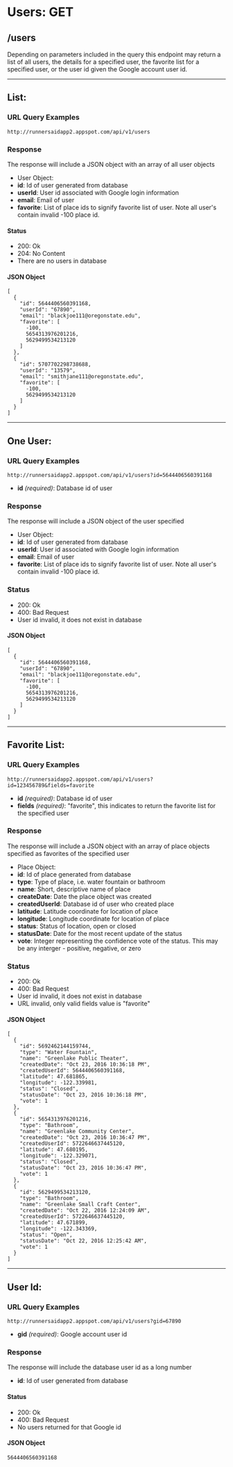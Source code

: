 # Users: GET

## /users

Depending on parameters included in the query this endpoint may return a list of all users, the details for a specified user, the favorite list for a specified user, or the user id given the Google account user id.

---

## List:


### URL Query Examples
```
http://runnersaidapp2.appspot.com/api/v1/users
```

### Response

The response will include a JSON object with an array of all user objects

- User Object:
 - **id**: Id of user generated from database
 - **userId**: User id associated with Google login information
 - **email**: Email of user
 - **favorite**: List of place ids to signify favorite list of user. Note all user's contain invalid -100 place id.

#### Status
- 200: Ok
- 204: No Content
 - There are no users in database

#### JSON Object

```
[
  {
    "id": 5644406560391168,
    "userId": "67890",
    "email": "blackjoe111@oregonstate.edu",
    "favorite": [
      -100,
      5654313976201216,
      5629499534213120
    ]
  },
  {
    "id": 5707702298738688,
    "userId": "13579",
    "email": "smithjane111@oregonstate.edu",
    "favorite": [
      -100,
      5629499534213120
    ]
  }
]
```

---

## One User:

### URL Query Examples
```
http://runnersaidapp2.appspot.com/api/v1/users?id=5644406560391168
```

- **id** *(required)*: Database id of user

### Response

The response will include a JSON object of the user specified

- User Object:
 - **id**: Id of user generated from database
 - **userId**: User id associated with Google login information
 - **email**: Email of user
 - **favorite**: List of place ids to signify favorite list of user. Note all user's contain invalid -100 place id.

### Status
- 200: Ok
- 400: Bad Request
 - User id invalid, it does not exist in database

#### JSON Object

```
[
  {
    "id": 5644406560391168,
    "userId": "67890",
    "email": "blackjoe111@oregonstate.edu",
    "favorite": [
      -100,
      5654313976201216,
      5629499534213120
    ]
  }
]
```

---

## Favorite List: 

### URL Query Examples
```
http://runnersaidapp2.appspot.com/api/v1/users?id=123456789&fields=favorite
```

- **id** *(required)*: Database id of user
- **fields** *(required)*: "favorite", this indicates to return the favorite list for the specified user

### Response

The response will include a JSON object with an array of place objects specified as favorites of the specified user

- Place Object:
 - **id**: Id of place generated from database
 - **type**: Type of place, i.e. water fountain or bathroom
 - **name**: Short, descriptive name of place
 - **createDate**: Date the place object was created
 - **createdUserId**: Database id of user who created place
 - **latitude**: Latitude coordinate for location of place
 - **longitude**: Longitude coordinate for location of place
 - **status**: Status of location, open or closed
 - **statusDate**: Date for the most recent update of the status
 - **vote**: Integer representing the confidence vote of the status. This may be any interger - positive, negative, or zero

### Status
- 200: Ok
- 400: Bad Request
 - User id invalid, it does not exist in database
 - URL invalid, only valid fields value is "favorite"

#### JSON Object

```
[
  {
    "id": 5692462144159744,
    "type": "Water Fountain",
    "name": "Greenlake Public Theater",
    "createdDate": "Oct 23, 2016 10:36:18 PM",
    "createdUserId": 5644406560391168,
    "latitude": 47.681865,
    "longitude": -122.339981,
    "status": "Closed",
    "statusDate": "Oct 23, 2016 10:36:18 PM",
    "vote": 1
  },
  {
    "id": 5654313976201216,
    "type": "Bathroom",
    "name": "Greenlake Community Center",
    "createdDate": "Oct 23, 2016 10:36:47 PM",
    "createdUserId": 5722646637445120,
    "latitude": 47.680195,
    "longitude": -122.329071,
    "status": "Closed",
    "statusDate": "Oct 23, 2016 10:36:47 PM",
    "vote": 1
  },
  {
    "id": 5629499534213120,
    "type": "Bathroom",
    "name": "Greenlake Small Craft Center",
    "createdDate": "Oct 22, 2016 12:24:09 AM",
    "createdUserId": 5722646637445120,
    "latitude": 47.671899,
    "longitude": -122.343369,
    "status": "Open",
    "statusDate": "Oct 22, 2016 12:25:42 AM",
    "vote": 1
  }
]
```

---

## User Id:

### URL Query Examples
```
http://runnersaidapp2.appspot.com/api/v1/users?gid=67890
```

- **gid** *(required)*: Google account user id

### Response

The response will include the database user id as a long number

 - **id**: Id of user generated from database

#### Status
- 200: Ok
- 400: Bad Request
 - No users returned for that Google id

#### JSON Object

```
5644406560391168
```